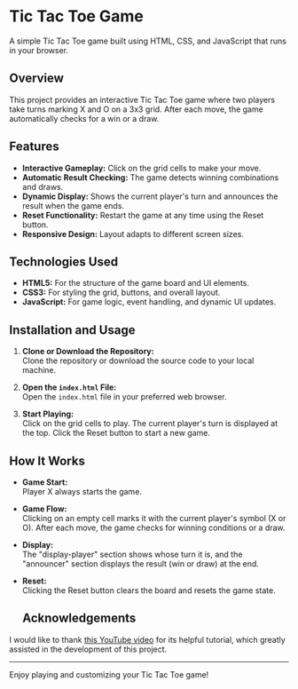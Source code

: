 # Tic Tac Toe Game

A simple Tic Tac Toe game built using HTML, CSS, and JavaScript that runs in your browser.

## Overview

This project provides an interactive Tic Tac Toe game where two players take turns marking X and O on a 3x3 grid. After each move, the game automatically checks for a win or a draw.

## Features

- **Interactive Gameplay:** Click on the grid cells to make your move.
- **Automatic Result Checking:** The game detects winning combinations and draws.
- **Dynamic Display:** Shows the current player's turn and announces the result when the game ends.
- **Reset Functionality:** Restart the game at any time using the Reset button.
- **Responsive Design:** Layout adapts to different screen sizes.

## Technologies Used

- **HTML5:** For the structure of the game board and UI elements.
- **CSS3:** For styling the grid, buttons, and overall layout.
- **JavaScript:** For game logic, event handling, and dynamic UI updates.

## Installation and Usage

1. **Clone or Download the Repository:**  
   Clone the repository or download the source code to your local machine.

2. **Open the `index.html` File:**  
   Open the `index.html` file in your preferred web browser.

3. **Start Playing:**  
   Click on the grid cells to play. The current player's turn is displayed at the top. Click the Reset button to start a new game.

## How It Works

- **Game Start:**  
  Player X always starts the game.

- **Game Flow:**  
  Clicking on an empty cell marks it with the current player's symbol (X or O). After each move, the game checks for winning conditions or a draw.

- **Display:**  
  The "display-player" section shows whose turn it is, and the "announcer" section displays the result (win or draw) at the end.

- **Reset:**  
  Clicking the Reset button clears the board and resets the game state.

  ## Acknowledgements

I would like to thank [this YouTube video](https://youtu.be/B3pmT7Cpi24?si=pXe4vjTNyaHHyTFW) for its helpful tutorial, which greatly assisted in the development of this project.

---

Enjoy playing and customizing your Tic Tac Toe game!
